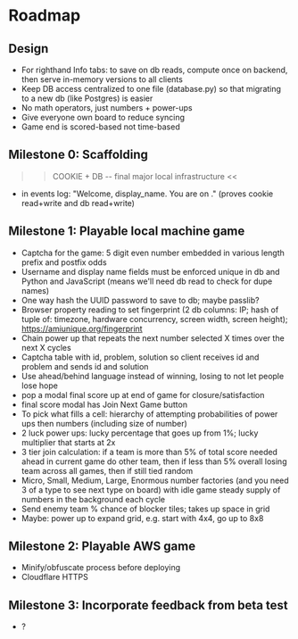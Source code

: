 # Roadmap

## Design

- For righthand Info tabs: to save on db reads, compute once on backend, then serve in-memory versions to all clients
- Keep DB access centralized to one file (database.py) so that migrating to a new db (like Postgres) is easier
- No math operators, just numbers + power-ups
- Give everyone own board to reduce syncing
- Game end is scored-based not time-based

## Milestone 0: Scaffolding

>> COOKIE + DB -- final major local infrastructure <<
- in events log: "Welcome, display_name. You are on <Team Name>." (proves cookie read+write and db read+write)
 
## Milestone 1: Playable local machine game 

- Captcha for the game: 5 digit even number embedded in various length prefix and postfix odds
- Username and display name fields must be enforced unique in db and Python and JavaScript (means we'll need db read to check for dupe names)
- One way hash the UUID password to save to db; maybe passlib?
- Browser property reading to set fingerprint (2 db columns: IP; hash of tuple of: timezone, hardware concurrency, screen width, screen height); https://amiunique.org/fingerprint
- Chain power up that repeats the next number selected X times over the next X cycles
- Captcha table with id, problem, solution so client receives id and problem and sends id and solution
- Use ahead/behind language instead of winning, losing to not let people lose hope
- pop a modal final score up at end of game for closure/satisfaction
- final score modal has Join Next Game button
- To pick what fills a cell: hierarchy of attempting probabilities of power ups then numbers (including size of number)
- 2 luck power ups: lucky percentage that goes up from 1%; lucky multiplier that starts at 2x
- 3 tier join calculation: if a team is more than 5% of total score needed ahead in current game do other team, then if less than 5% overall losing team across all games, then if still tied random
- Micro, Small, Medium, Large, Enormous number factories (and you need 3 of a type to see next type on board) with idle game steady supply of numbers in the background each cycle
- Send enemy team % chance of blocker tiles; takes up space in grid
- Maybe: power up to expand grid, e.g. start with 4x4, go up to 8x8

## Milestone 2: Playable AWS game

- Minify/obfuscate process before deploying
- Cloudflare HTTPS

## Milestone 3: Incorporate feedback from beta test

- ?
